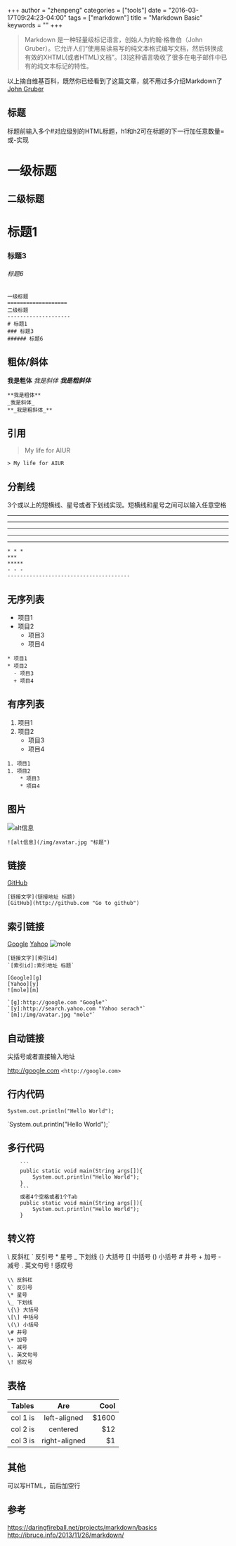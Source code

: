 +++
author = "zhenpeng"
categories = ["tools"]
date = "2016-03-17T09:24:23-04:00"
tags = ["markdown"]
title = "Markdown Basic"
keywords = ""
+++
> Markdown 是一种轻量级标记语言，创始人为約翰·格魯伯（John Gruber）。它允许人们“使用易读易写的纯文本格式编写文档，然后转换成有效的XHTML(或者HTML)文档”。[3]这种语言吸收了很多在电子邮件中已有的纯文本标记的特性。

<!--more-->
以上摘自维基百科，既然你已经看到了这篇文章，就不用过多介绍Markdown了
[John Gruber](https://daringfireball.net/projects/markdown/basics)

## 标题
标题前输入多个#对应级别的HTML标题，h1和h2可在标题的下一行加任意数量=或-实现

一级标题
=
二级标题
-
# 标题1
### 标题3
###### 标题6
```
一级标题
===================
二级标题
--------------------
# 标题1
### 标题3
###### 标题6
```

## 粗体/斜体

**我是粗体**
_我是斜体_
**_我是粗斜体_**
```
**我是粗体**
_我是斜体_
**_我是粗斜体_**
```

## 引用
> My life for AIUR

```
> My life for AIUR
```

## 分割线
3个或以上的短横线、星号或者下划线实现。短横线和星号之间可以输入任意空格
* * *
***
*****
- - -
---------------------------------------

```
* * *
***
*****
- - -
---------------------------------------
```

## 无序列表

* 项目1
* 项目2
  - 项目3
  + 项目4

```
* 项目1
* 项目2
  - 项目3
  + 项目4
```

## 有序列表

1. 项目1
1. 项目2
	* 项目3
	* 项目4

```
1. 项目1
1. 项目2
	* 项目3
	* 项目4
```

## 图片
![alt信息](/img/avatar.jpg "标题")
```
![alt信息](/img/avatar.jpg "标题")
```

## 链接

[GitHub](http://github.com "Go to github")
```
[链接文字](链接地址 标题)
[GitHub](http://github.com "Go to github")
```

## 索引链接

[Google][g]
[Yahoo][y]
![mole][m]

[g]:http://google.com "Google"
[y]:http://search.yahoo.com "Yahoo serach"
[m]:/img/avatar.jpg "mole"

```
[链接文字][索引id]
`[索引id]:索引地址 标题`

[Google][g]
[Yahoo][y]
![mole][m]

`[g]:http://google.com "Google"`
`[y]:http://search.yahoo.com "Yahoo serach"`
`[m]:/img/avatar.jpg "mole"`
```

## 自动链接
尖括号或者直接输入地址

<http://google.com>
`<http://google.com>`

## 行内代码

`System.out.println("Hello World");`

\`System.out.println("Hello World");\`

## 多行代码

```
	```
	public static void main(String args[]){
		System.out.println("Hello World");
	}
	```
	或者4个空格或者1个Tab
	public static void main(String args[]){
		System.out.println("Hello World");
	}
```

## 转义符

\\ 反斜杠
\` 反引号
\* 星号
\_ 下划线
\{\} 大括号
\[\] 中括号
\(\) 小括号
\# 井号
\+ 加号
\- 减号
\. 英文句号
\! 感叹号

```
\\ 反斜杠
\` 反引号
\* 星号
\_ 下划线
\{\} 大括号
\[\] 中括号
\(\) 小括号
\# 井号
\+ 加号
\- 减号
\. 英文句号
\! 感叹号
```

## 表格

| Tables   |      Are      |  Cool |
|----------|:-------------:|------:|
| col 1 is |  left-aligned | $1600 |
| col 2 is |    centered   |   $12 |
| col 3 is | right-aligned |    $1 |

## 其他
可以写HTML，前后加空行

## 参考
https://daringfireball.net/projects/markdown/basics
http://ibruce.info/2013/11/26/markdown/









